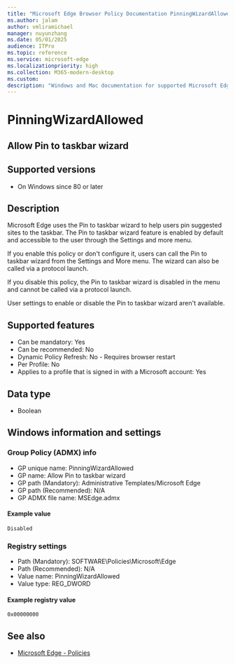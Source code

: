 ```yaml
---
title: "Microsoft Edge Browser Policy Documentation PinningWizardAllowed"
ms.author: jalam
author: vmliramichael
manager: nuyunzhang
ms.date: 05/01/2025
audience: ITPro
ms.topic: reference
ms.service: microsoft-edge
ms.localizationpriority: high
ms.collection: M365-modern-desktop
ms.custom:
description: "Windows and Mac documentation for supported Microsoft Edge Browser policy: Allow Pin to taskbar wizard"
---
```


<!--THIS FILE IS AUTOMATICALLY GENERATED. MANUAL CHANGES WILL BE OVERWRITTEN.-->
<!--Please contact the Microsoft Edge Manageability team with any questions.-->

# PinningWizardAllowed

## Allow Pin to taskbar wizard


## Supported versions

- On Windows since 80 or later

## Description

Microsoft Edge uses the Pin to taskbar wizard to help users pin suggested sites to the taskbar. The Pin to taskbar wizard feature is enabled by default and accessible to the user through the Settings and more menu.

If you enable this policy or don't configure it, users can call the Pin to taskbar wizard from the Settings and More menu. The wizard can also be called via a protocol launch.

If you disable this policy, the Pin to taskbar wizard is disabled in the menu and cannot be called via a protocol launch.

User settings to enable or disable the Pin to taskbar wizard aren't available.

## Supported features

- Can be mandatory: Yes
- Can be recommended: No
- Dynamic Policy Refresh: No - Requires browser restart
- Per Profile: No
- Applies to a profile that is signed in with a Microsoft account: Yes

## Data type

- Boolean

## Windows information and settings

### Group Policy (ADMX) info

- GP unique name: PinningWizardAllowed
- GP name: Allow Pin to taskbar wizard
- GP path (Mandatory): Administrative Templates/Microsoft Edge
- GP path (Recommended): N/A
- GP ADMX file name: MSEdge.admx

#### Example value

```
Disabled
```

### Registry settings

- Path (Mandatory): SOFTWARE\Policies\Microsoft\Edge
- Path (Recommended): N/A
- Value name: PinningWizardAllowed
- Value type: REG_DWORD

#### Example registry value

```
0x00000000
```


## See also
- [Microsoft Edge - Policies](../microsoft-edge-policies.md)
